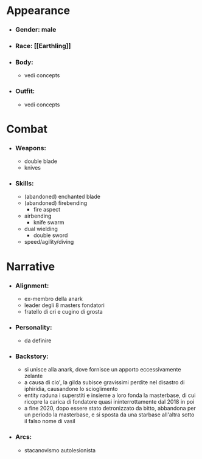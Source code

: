 # Appearance

- ### Gender: male
- ### Race: [[Earthling]]
- ### Body:
	- vedi concepts
- ### Outfit:
	- vedi concepts

# Combat

- ### Weapons:
	- double blade
	- knives

- ### Skills:
	- (abandoned) enchanted blade
	- (abandoned) firebending
		- fire aspect
	- airbending
		- knife swarm
	- dual wielding
		- double sword
	- speed/agility/diving

# Narrative

- ### Alignment:
	- ex-membro della anark
	- leader degli 8 masters fondatori
	- fratello di cri e cugino di grosta
- ### Personality:
	- da definire
- ### Backstory:
	- si unisce alla anark, dove fornisce un apporto eccessivamente zelante
	- a causa di cio', la gilda subisce gravissimi perdite nel disastro di iphiridia, causandone lo scioglimento
	- entity raduna i superstiti e insieme a loro fonda la masterbase, di cui ricopre la carica di fondatore quasi ininterrottamente dal 2018 in poi
	- a fine 2020, dopo essere stato detronizzato da bitto, abbandona per un periodo la masterbase, e si sposta da una starbase all'altra sotto il falso nome di vasil
- ### Arcs:
	- stacanovismo autolesionista